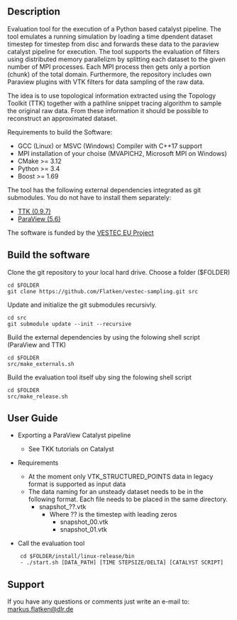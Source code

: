 ## Description
Evaluation tool for the execution of a Python based catalyst pipeline. The tool emulates a running simulation by loading a time dpendent dataset timestep for timestep from disc and forwards these data to the paraview catalyst pipeline for execution. The tool supports the evaluation of filters using distributed memory parallelizm by splitting each dataset to the given number of MPI processes. Each MPI process then gets only a portion (chunk) of the total domain. Furthermore, the repository includes own Paraview plugins with VTK filters for data sampling of the raw data. 

The idea is to use topological information extracted using the Topology Toolkit (TTK) together with a pathline snippet tracing algorithm to sample the original raw data. From these information it should be possible to reconstruct an approximated dataset.

Requirements to build the Software:

- GCC (Linux) or MSVC (Windows) Compiler with C++17 support
- MPI installation of your choise (MVAPICH2, Microsoft MPI on Windows)
- CMake >= 3.12
- Python >= 3.4
- Boost >= 1.69


The tool has the following external dependencies integrated as git submodules. You do not have to install them separately:

- [TTK (0.9.7)](https://topology-tool-kit.github.io/)
- [ParaView (5.6)](https://www.paraview.org/)


The software is funded by the [VESTEC EU Project](https://www.vestec-project.eu/ "VESTEC EU Project")

## Build the software

Clone the git repository to your local hard drive. Choose a folder ($FOLDER)
```
cd $FOLDER
git clone https://github.com/Flatken/vestec-sampling.git src
```

Update and initialize the git submodules recursivly. 

```
cd src
git submodule update --init --recursive 
```

Build the external dependencies by using the folowing shell script (ParaView and TTK)

```
cd $FOLDER
src/make_externals.sh
```

Build the evaluation tool itself uby sing the folowing shell script

```
cd $FOLDER
src/make_release.sh
```

## User Guide
- Exporting a ParaView Catalyst pipeline
	- See TKK tutorials on Catalyst 
- Requirements
	- At the moment only VTK\_STRUCTURED\_POINTS data in legacy format is supported as input data
	- The data naming for an unsteady dataset needs to be in the following format. Each file needs to be placed in the same directory. 
		- snapshot_??.vtk
			- Where ?? is the timestep with leading zeros
				- snapshot_00.vtk
				- snapshot_01.vtk
		
- Call the evaluation tool
```
	cd $FOLDER/install/linux-release/bin
	- ./start.sh [DATA_PATH] [TIME STEPSIZE/DELTA] [CATALYST SCRIPT]
```


## Support
If you have any questions or comments just write an e-mail to: markus.flatken@dlr.de
